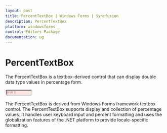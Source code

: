 ```yaml
---
layout: post
title: PercentTextBox | Windows Forms | Syncfusion
description: PercentTextBox
platform: windowsforms
control: Editors Package
documentation: ug
---
```



# PercentTextBox

The PercentTextBox is a textbox-derived control that can display double data type values in percentage form.

 ![](PercentTextBox-Images/Overview_img461.png) 



The PercentTextBox is derived from Windows Forms framework textbox control. The PercentTextBox supports display and collection of percentage values. It handles user keyboard input and percent formatting and uses the globalization features of the .NET platform to provide locale-specific formatting.